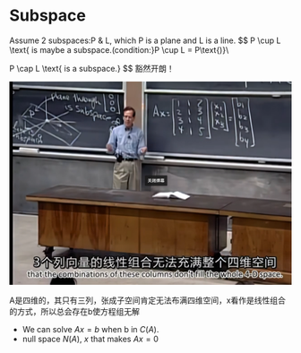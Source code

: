 # Subspace

Assume 2 subspaces:P & L, which P is a plane and L is a line.
$$
P \cup L \text{ is maybe a subspace.(condition:}P \cup L = P\text{)}\\

P \cap L \text{ is a subspace.}
$$
豁然开朗！

![image-20230316115647424](images/image-20230316115647424.png)

A是四维的，其只有三列，张成子空间肯定无法布满四维空间，x看作是线性组合的方式，所以总会存在b使方程组无解

- We can solve $Ax=b$ when b in $C(A)$.
- null space $N(A)$, $x$ that makes $Ax=0$

